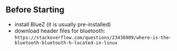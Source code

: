 ## Before Starting
- install BlueZ (it is usually pre-installed)
- download header files for bluetooth: `https://stackoverflow.com/questions/23436909/where-is-the-bluetooth-bluetooth-h-located-in-linux`
